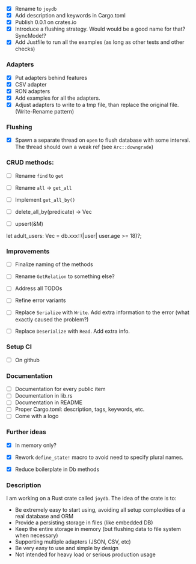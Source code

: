 - [x] Rename to `joydb`
- [x] Add description and keywords in Cargo.toml
- [x] Publish 0.0.1 on crates.io
- [x] Introduce a flushing strategy. Would would be a good name for that? SyncMode!?
- [x] Add Justfile to run all the examples (as long as other tests and other checks)

### Adapters

- [x] Put adapters behind features
- [x] CSV adapter
- [x] RON adapters
- [x] Add examples for all the adapters.
- [x] Adjust adapters to write to a tmp file, than replace the original file. (Write-Rename pattern)

### Flushing
- [x] Spawn a separate thread on `open` to flush database with some interval. The thread should own a weak ref (see `Arc::downgrade`)


### CRUD methods:
- [ ] Rename `find` to `get`
- [ ] Rename `all` -> `get_all`
- [ ] Implement `get_all_by()`
- [ ] delete_all_by(predicate) -> Vec<M>
- [ ] upsert(&M)


let adult_users: Vec<User> = db.xxx::<User>(|user| user.age >= 18)?;


### Improvements
- [ ] Finalize naming of the methods
- [ ] Rename `GetRelation` to something else?
- [ ] Address all TODOs
- [ ] Refine error variants
- [ ] Replace `Serialize` with `Write`. Add extra information to the error (what exactly caused the problem?)
- [ ] Replace `Deserialize` with `Read`. Add extra info.


### Setup CI
- [ ] On github


### Documentation
- [ ] Documentation for every public item
- [ ] Documentation in lib.rs
- [ ] Documentation in README
- [ ] Proper Cargo.toml: description, tags, keywords, etc.
- [ ] Come with a logo

### Further ideas

- [x] In memory only?
- [x] Rework `define_state!` macro to avoid need to specify plural names.
- [x] Reduce boilerplate in Db methods


### Description

I am working on a Rust crate called `joydb`.
The idea of the crate is to:
- Be extremely easy to start using, avoiding all setup complexities of a real database and ORM
- Provide a persisting storage in files (like embedded DB)
- Keep the entire storage in memory (but flushing data to file system when necessary)
- Supporting multiple adapters (JSON, CSV, etc)
- Be very easy to use and simple by design
- Not intended for heavy load or serious production usage

